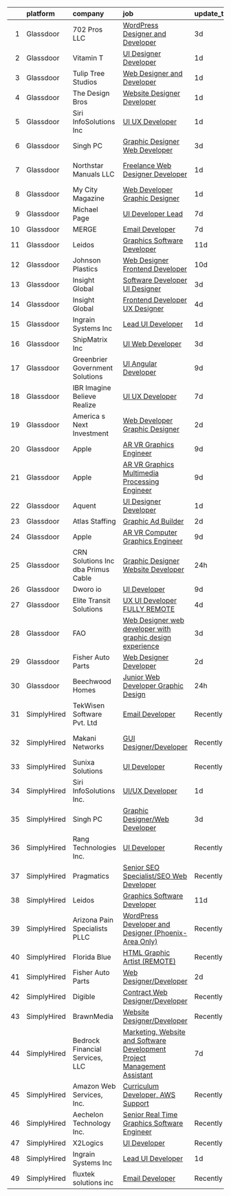 

|    | platform    | company                              | job                                                                                                                                                                                                                                                                                                                                                                                                                                                                                                                                                                                                                                                                                                                                                                                                                                                                                                                                                                                                                                                                                                                                                                                                                                                                                                                                                                                                     | update_time   | location           |
|---:|:------------|:-------------------------------------|:--------------------------------------------------------------------------------------------------------------------------------------------------------------------------------------------------------------------------------------------------------------------------------------------------------------------------------------------------------------------------------------------------------------------------------------------------------------------------------------------------------------------------------------------------------------------------------------------------------------------------------------------------------------------------------------------------------------------------------------------------------------------------------------------------------------------------------------------------------------------------------------------------------------------------------------------------------------------------------------------------------------------------------------------------------------------------------------------------------------------------------------------------------------------------------------------------------------------------------------------------------------------------------------------------------------------------------------------------------------------------------------------------------|:--------------|:-------------------|
|  1 | Glassdoor   | 702 Pros LLC                         | [WordPress Designer and Developer](https://www.glassdoor.com/partner/jobListing.htm?pos=123&ao=1136043&s=58&guid=0000018271ecb76cbf867fcb11577f90&src=GD_JOB_AD&t=SR&vt=w&ea=1&cs=1_5f734625&cb=1659768715431&jobListingId=1008047996653&jrtk=3-0-1g9oupdsk2jq4001-1g9oupdt7itn8800-8e7ac6818587d54b-)                                                                                                                                                                                                                                                                                                                                                                                                                                                                                                                                                                                                                                                                                                                                                                                                                                                                                                                                                                                                                                                                                                  | 3d            | Las Vegas, NV      |
|  2 | Glassdoor   | Vitamin T                            | [UI Designer   Developer](https://www.glassdoor.com/partner/jobListing.htm?pos=114&ao=1110586&s=58&guid=0000018271ecb76cbf867fcb11577f90&src=GD_JOB_AD&t=SR&vt=w&cs=1_3a0ec58f&cb=1659768715430&jobListingId=1008053886167&cpc=654405A9B1E0A9F5&jrtk=3-0-1g9oupdsk2jq4001-1g9oupdt7itn8800-6f6034691b5422f3--6NYlbfkN0DMrcEu7yrtATojKJA7cEzGQ3FdRGWLh0CZQInL4ECGI6k5tN82kdM0OKoro5eXmjovAfqE-qCFzorBk8MpdY72_0U5dfxVKxGhck5KRFN-xTbAscjui61db-fDE_8QO-m47Uwzd92MrNOCQvxBUcualtGhT067Qzu-g2luV1gB0s8L9E08eQysCz6G7zGZuL2gWZyd0fBuJFz87P_x-ThqDbagwnQoMlz_bxDtwoRdfvv4s6ccTU9ksoH7u1s8CzpN7J_MR2bfQ_6Kom5w0xPl0muEjfoAGn59L2CGfD_wlVF5IPuCdJG5uxpmxd3s_lilHXkIZJqIHXtPDEplcxXvH8SBBBHixft9B3EwBsGCajWZIDlq13pmOOAiGnp30qPU1l6jjEMIHF44g-Coz_OTkS7wuou3DhNdn3vcM-UyYi1VZsVMfTnUGU1WH3_LWyL28Fb6Yjp7_wbMP8bqKQVU)                                                                                                                                                                                                                                                                                                                                                                                                                                                                                                                                                                                           | 1d            | Remote             |
|  3 | Glassdoor   | Tulip Tree Studios                   | [Web Designer and Developer](https://www.glassdoor.com/partner/jobListing.htm?pos=109&ao=1110586&s=58&guid=0000018271ecb76cbf867fcb11577f90&src=GD_JOB_AD&t=SR&vt=w&ea=1&cs=1_8b89bd1b&cb=1659768715429&jobListingId=1008053123117&cpc=59DEFF8D475298C3&jrtk=3-0-1g9oupdsk2jq4001-1g9oupdt7itn8800-66a68536ebef2826--6NYlbfkN0COoXx2nxHvtA1izLE8Ox-kfM4KUiiZET2Bg0Ps5ZbvlsQIhhyaNVvcHwgVzbqD8LdjVOZjFQOYQN3zE4BXJAyIFSvndfwa_99TzOZtbWnRVvjwIuEO7m7j2Ulrp0DEABaF0CE12zPezSZ3wvzUOzl8sjC0bk7XygatiRKUvgwZlhxaXtHKjn52iIWp8dJvYrXbl79M_sGwajUmt5agL3Mwvz0ZmRpgiLbhQzIpewMdQYDRapWYKVbJ9HXH18Gs201lNFG8dHjSlj4mgarQlzNe68TUaTeOKkIhe4ub_iCe54dOdofu7BDFEPemOcI1FAsiNmVXB6s5-g8lN9jnmt270LibdqRTo3UEOnS8HM5OdE9gh4Z5j8D_APNlsk3gQvhVSpcQF5LhYdgSzHLMf7tqWHgJhAWpNOCrKf0HIxFSJxamTnWmpFBnjdlpIA6n49bOSbAD0DjGmmVv6ko2VtctCoLT0Fwx0O2thQK-JkjdLPNZ08qrDIs_CeEaf8bi8W4%3D)                                                                                                                                                                                                                                                                                                                                                                                                                                                                                                                                     | 1d            | Rochester, MN      |
|  4 | Glassdoor   | The Design Bros                      | [Website Designer Developer](https://www.glassdoor.com/partner/jobListing.htm?pos=124&ao=1136043&s=58&guid=0000018271ecb76cbf867fcb11577f90&src=GD_JOB_AD&t=SR&vt=w&ea=1&cs=1_3f072146&cb=1659768715431&jobListingId=1008053519666&jrtk=3-0-1g9oupdsk2jq4001-1g9oupdt7itn8800-7c56c23e97d33c83-)                                                                                                                                                                                                                                                                                                                                                                                                                                                                                                                                                                                                                                                                                                                                                                                                                                                                                                                                                                                                                                                                                                        | 1d            | Las Vegas, NV      |
|  5 | Glassdoor   | Siri InfoSolutions Inc               | [UI UX Developer](https://www.glassdoor.com/partner/jobListing.htm?pos=118&ao=1136043&s=58&guid=0000018271ecb76cbf867fcb11577f90&src=GD_JOB_AD&t=SR&vt=w&ea=1&cs=1_fe068fe0&cb=1659768715430&jobListingId=1008054070298&jrtk=3-0-1g9oupdsk2jq4001-1g9oupdt7itn8800-2cbb1ce67147f0f4-)                                                                                                                                                                                                                                                                                                                                                                                                                                                                                                                                                                                                                                                                                                                                                                                                                                                                                                                                                                                                                                                                                                                   | 1d            | Remote             |
|  6 | Glassdoor   | Singh PC                             | [Graphic Designer Web Developer](https://www.glassdoor.com/partner/jobListing.htm?pos=106&ao=1110586&s=58&guid=0000018271ecb76cbf867fcb11577f90&src=GD_JOB_AD&t=SR&vt=w&ea=1&cs=1_b8a764b8&cb=1659768715429&jobListingId=1008047935746&cpc=FD1C1DA32C38CFA7&jrtk=3-0-1g9oupdsk2jq4001-1g9oupdt7itn8800-5c368c8f1994bc4b--6NYlbfkN0DqKMLcAIUKHWfrqBJvvS4sZmLmWZERQ79hXB6mVECSt8bvKOSjQVRuQro0ibVYf6hhkuB1lcUTL95g7zFvLu-N4_KPCJ1y54_XUEepgGiRgHcYBT82qYwY_lTufcJG4q9oTFvb9UHTCXZaW_b3Lpwzp_uc6_Ffca__N0ILXJqFPIHyqhrd2ec-pCQ-EfM1C775JjEY-FAlvP5egcwiBLk4nhVxDP5McC8aJMipClTBEIHNw1v5sYF7Kkym71u_2X6sFSSS5pjzRk6Ia9XfffNGwsk7VsqpJnidF3ARur9e7vhc9J66zTqbRT295Z_e-m_UZCdDxdwVEZ9A1Cpg3UbgoKQEeNYVjdEh_RO6tN8mrM3nnCGduilHhVoui8QnDk3Rpno5W_oJfhduegDYZ7qB1hRrehlpd9KV8Atb1BIxUlBFn3gV9Qcy_4KYIKxSiY8KTqlW_4YeEaybghNOHqo_xrFnu9mN2ExJa7P5s4ofrWxa2sH1hlHn2JpZtOYSKTa3HHxtBjwvAQ%3D%3D)                                                                                                                                                                                                                                                                                                                                                                                                                                                                                                                   | 3d            | Remote             |
|  7 | Glassdoor   | Northstar Manuals  LLC               | [Freelance Web Designer Developer](https://www.glassdoor.com/partner/jobListing.htm?pos=129&ao=1136043&s=58&guid=0000018271ecb76cbf867fcb11577f90&src=GD_JOB_AD&t=SR&vt=w&ea=1&cs=1_6d7446c0&cb=1659768715431&jobListingId=1008053687388&jrtk=3-0-1g9oupdsk2jq4001-1g9oupdt7itn8800-8b4a9c59b254270b-)                                                                                                                                                                                                                                                                                                                                                                                                                                                                                                                                                                                                                                                                                                                                                                                                                                                                                                                                                                                                                                                                                                  | 1d            | Mount Clemens, MI  |
|  8 | Glassdoor   | My City Magazine                     | [Web Developer Graphic Designer](https://www.glassdoor.com/partner/jobListing.htm?pos=130&ao=1136043&s=58&guid=0000018271ecb76cbf867fcb11577f90&src=GD_JOB_AD&t=SR&vt=w&ea=1&cs=1_ffba0f7b&cb=1659768715431&jobListingId=1008053675521&jrtk=3-0-1g9oupdsk2jq4001-1g9oupdt7itn8800-68c3a09b56a1baf6-)                                                                                                                                                                                                                                                                                                                                                                                                                                                                                                                                                                                                                                                                                                                                                                                                                                                                                                                                                                                                                                                                                                    | 1d            | Flint, MI          |
|  9 | Glassdoor   | Michael Page                         | [UI Developer Lead](https://www.glassdoor.com/partner/jobListing.htm?pos=117&ao=1110586&s=58&guid=0000018271ecb76cbf867fcb11577f90&src=GD_JOB_AD&t=SR&vt=w&cs=1_10616eb7&cb=1659768715430&jobListingId=1008038839765&cpc=2CAED5C921A5F994&jrtk=3-0-1g9oupdsk2jq4001-1g9oupdt7itn8800-83b3db9005bb3094--6NYlbfkN0BR3ykMnr3Vw97HK5IC0i9Uo32NXohanwqRY-CI8z69bl4xOa6Yve6w6NlWd53uNOe_X9g6PuhaWtGLFGoFVBkuZ4ehnX6odG27hJkcit088kbzxyWIyw78bbr88xci5-LHT6Ono48WAcQxdBfG7G9SZWF_m95CW4JPVE8-dvtuuR4IjchiKhMOxbgbCcsLAHzEYR0Hl9jMiuShU9oW4Vx5pHjrsE-hXkkOeIPsKHmJ2PItMe-M-R4kyKQsT4kYqgJF-fy8IolorndwkOaa0JDR0xwzkBh7xj4tl7ZCjzDxYUal9z6aAF9DtIIVRgR2oK-Ms3uSvRveegiQ3epyAC_9CCpJapYl3wo9j5CwayBLSLrEGKi7NDfQtxhJoL-jxb088NjmnDo_kGpkM7sYIpYEgmx1_Z6r9EJWT0hXWVUGpZgcgyUBtzgva-UGTIMQJiQQMqs6J5RzO9pwDObyASG6DN2brz_eTzMgqrcwnNUzdUbhgDmgOas2hEjENGb8u6QWUmdwHg5ojJptEo7rdqgawd8cIZ6aaT0T7X0FUWSRcxy5trQrifVZ7UTxEwzrFN6jOnjH_8CjWcoQtloWGlVRgfOnhPM1XAlwyNINIL4P_SzOsF4jbnSxGMreTmudqYcbXfstWzyYKedrXaEi_g-ZsUhP6HZ8Z6F-QWQGqn59VjGsC1MnxTVw0ODKeuVhTbtfikZwvipKsIjicj1X0188oEPbAX1BPW4RgN9muysSlE23wSOTGE9Cac03euQdWDIlnaw-0_DnVSlQzk09hUaMypVEGueFA47s4ROsuNaCiyDuDF4LDHQyVFKe2HPFmvgU1VJVPujRvLIWCBAUKHx6lsz7nS5pq8A2R8ghywAGzu9ENty8zc9k84SyUzStjV2zFO4NLRxjlCq95G29g601lCFNmHh8ITapRNv_CHmwarW_I0T932YEV7DjrBOXDe6wet_NGoz6Cxjc9gQ1qkkxe_UiDfgEAyHXjVGyP5orvxcKxIg_mU4ZMMyZLaKsPx99pqGNKLBxLxVKzxfGUx9v) | 7d            | Queens Village, NY |
| 10 | Glassdoor   | MERGE                                | [Email Developer](https://www.glassdoor.com/partner/jobListing.htm?pos=125&ao=1136043&s=58&guid=0000018271ecb76cbf867fcb11577f90&src=GD_JOB_AD&t=SR&vt=w&cs=1_ed1e6d75&cb=1659768715431&jobListingId=1008038408281&jrtk=3-0-1g9oupdsk2jq4001-1g9oupdt7itn8800-026b1d5ccf828fde-)                                                                                                                                                                                                                                                                                                                                                                                                                                                                                                                                                                                                                                                                                                                                                                                                                                                                                                                                                                                                                                                                                                                        | 7d            | Denver, CO         |
| 11 | Glassdoor   | Leidos                               | [Graphics Software Developer](https://www.glassdoor.com/partner/jobListing.htm?pos=104&ao=1110586&s=58&guid=0000018271ecb76cbf867fcb11577f90&src=GD_JOB_AD&t=SR&vt=w&cs=1_04665504&cb=1659768715428&jobListingId=1008027833913&cpc=AF8BC9077DDDE68D&jrtk=3-0-1g9oupdsk2jq4001-1g9oupdt7itn8800-48feed5ef6027a99--6NYlbfkN0CZUO70VSdYKA8PR3jfrSh5ljhqJhfDt0PzQCMubt8cRihWbmqO_-Ccw6DGinMZCyK9iFGF2m3zQXYSVf3gj5u22JEE2fhBMmrn5Farml-K2TjGaiCGyM5ixBpuQ3sT9Ft9XVUQjS6XlIheo2Etwxsz0_Kx1THjwjCAp6ii9gKe-xCU09bSXHCEh_BMP8xtK_Ate78fdMUVfy_QShf3e7IM_Xb-O_lJjMTvviqP4pidbN5-nRwj0YREhuYKh9H7jlTUtPj1jynha_rSmEntg8FVyYouTTNHlQFtXTh17tgIDReSLM6xXLoJpeDBJ6N_tzY-Ec1-t3dX38mVF_4kScueFj5tZH-Yc-1tyAzUB8zioDyO6rmNcNfmZpDGtq7RjGEfShvCPSaOhxr7MgyTbJ-Vxukx6dKJmvH5sOwGrNCPbj2V3dVThZkQbspFfdaKC39POM63Q2RiTL33Y9nk9Bgnn0i-jT_YZqT2snzg5HOljtIpULTGyz6StjwPIpr0z865t0SLn2uwj1ja_jAxtVDzcOqCX81o6CUfkyEkjSO_o5Xk_X9pR6NriWCbNQlvo8o7qf44EC0A32vMhiEVYNROi1PAF03RXG_suzUZaYp92uamlQdViVUp)                                                                                                                                                                                                                                                                                                                                                                                                                       | 11d           | Bethesda, MD       |
| 12 | Glassdoor   | Johnson Plastics                     | [Web Designer   Frontend Developer](https://www.glassdoor.com/partner/jobListing.htm?pos=108&ao=1110586&s=58&guid=0000018271ecb76cbf867fcb11577f90&src=GD_JOB_AD&t=SR&vt=w&ea=1&cs=1_1d65a9d3&cb=1659768715429&jobListingId=1008030492458&cpc=C891152315FA1AD8&jrtk=3-0-1g9oupdsk2jq4001-1g9oupdt7itn8800-d4b47896c020c893--6NYlbfkN0BxpP53ILL8GulLJ_NWfVzecCnjI9RptcsvEJd8wgfIdMtV2GS7xic0cZ2nTUZAPD8w1mHN6tdDpx-44mQ4RIRj2iLumtTfzBNnoa0qH6_0knW7iD2_5hJ0PPfw16mFroKRkcyTiF8WimWEr-uUb9Cpbz5fhU_SMWHP_RIqYeK1JdvmwBsYXXxF0wx-OJ12DIxZ1n5z3hfbAQ5Sdk5PqdrjsR77X4OSxtSCuXDjnSFBGu8U0oolaDYIM-fZ7j_blWWMWxCthsEBBxfmnm43djTPNj8UN6pqGg6-svw3OoiPMYF6wjMiQdWZjm817zCkF8fd-VH-g7cE2Vhx1W1-34_nR8AkVkerUJ7IIhchCJgGYhZOBKrXS6EjGxeEoX0MZ2v3_cT7A0OQXJ0Bqd_YfLy8SAfUAm7TNLDTqOirUor-TAejnf_XT8emzviEVbZCKz7R3epy-pTzPJsX5yt6VXr0Nz8r9ULw3oe9Mia5r13oNUBAW_fbScA48gItWsZWL2HR8jgzKrMMjA%3D%3D)                                                                                                                                                                                                                                                                                                                                                                                                                                                                                                                | 10d           | Findlay, OH        |
| 13 | Glassdoor   | Insight Global                       | [Software Developer UI Designer](https://www.glassdoor.com/partner/jobListing.htm?pos=116&ao=1110586&s=58&guid=0000018271ecb76cbf867fcb11577f90&src=GD_JOB_AD&t=SR&vt=w&cs=1_45ddd500&cb=1659768715430&jobListingId=1008047780324&cpc=AC285F3A3ECA6BB0&jrtk=3-0-1g9oupdsk2jq4001-1g9oupdt7itn8800-27216c7dd062c484--6NYlbfkN0BKkHZu3wF05EeDimN_p6sYpKCMArvwa95YdH7UpkaBCqc7l59ErwqcS2nkFtdfSD5nAMLPzm7cwsL2njxnclDZA6Bh1ek1V6CqvYMUJ4PQyWKLhzDV7B9cNB5-f-r4JgwKezp-urAm3LQwEU6L28VInYf4oqqZPrisvBUmepecZYKbePdfGrhUHvmmoLyat2Tz21YOHV2398caggPhAxuoE0dxLr7tqM2tlWaY_lxBXfyyV_GEEdDzcgnS-JaQ9oZrZ2QSgO1ooHlzXydDRWRdbScaMkC__wOL7qzzyhva2hdps-O78v4Y43sv21x_L41Gvxs7XrNaETLM6-gWNwZ7mmlPGhAXc_428BYhErmJkygDyTPAEshPwfuTrYUxYWs97exUn5QXOXBy-_UV7raaZJlTCplXDH-s_DvTgn4oAisttYTUrM2DnEdKLJk0j4svTHRTEd2bzSIspPxF2ElX8cvQMLauPP08KUOWvOscog%3D%3D)                                                                                                                                                                                                                                                                                                                                                                                                                                                                                                                                                        | 3d            | Blue Bell, PA      |
| 14 | Glassdoor   | Insight Global                       | [Frontend Developer UX Designer](https://www.glassdoor.com/partner/jobListing.htm?pos=115&ao=1110586&s=58&guid=0000018271ecb76cbf867fcb11577f90&src=GD_JOB_AD&t=SR&vt=w&ea=1&cs=1_9adc22fb&cb=1659768715430&jobListingId=1008044834172&cpc=F41FEAB56D215062&jrtk=3-0-1g9oupdsk2jq4001-1g9oupdt7itn8800-caf1e31ca24fd80c--6NYlbfkN0BKkHZu3wF05EeDimN_p6sYpKCMArvwa95YdH7UpkaBCkTAlOdu2lVgZ5yts_CGftjA7V8usHoLKe6etciQs-kOFBx6to-vOscv_JlQN1XBEUO69CSI8otlYZ0EISoqTT21zdpfWzADrUUg5TqPX8DUNM9oLXPWW1sxCS57MgSCHqsXlHKUcvsMrQkNq7urZSTYjwUuFyI5krHEr9mKqLfyCWG3-wY06_n2vkEb3I-sKL9IIKCMPOhKaOkCKcGIljGoLHDKFoO7b_uGlYJhjUx42ibKAn04g3VhGJo28oIJyPiZNemKFaUtelW6nniDulakK7Ay_HR8TCkQvtKxmYHXe-y7IbKUMiOzBpIXSfdo5QqcvMBqh8a3SCMNPw3rEfKqfty7dEZmuUyyqp409IBD6C5q8d1P0SsBYraGsyVIq8pYuBPRS11H3XhI3x8VweHB5M8d_VAEw_GWSLxg92c5OSSHyyCtuRoh5QcF1F4lFi_kFkx0lPr_pr988oYeHwoOx8ggg8ZwCw%3D%3D)                                                                                                                                                                                                                                                                                                                                                                                                                                                                                                                   | 4d            | Laurel, MD         |
| 15 | Glassdoor   | Ingrain Systems Inc                  | [Lead UI Developer](https://www.glassdoor.com/partner/jobListing.htm?pos=122&ao=1136043&s=58&guid=0000018271ecb76cbf867fcb11577f90&src=GD_JOB_AD&t=SR&vt=w&ea=1&cs=1_5f29aa12&cb=1659768715430&jobListingId=1008053570477&jrtk=3-0-1g9oupdsk2jq4001-1g9oupdt7itn8800-3ef0d1e89dc9898d-)                                                                                                                                                                                                                                                                                                                                                                                                                                                                                                                                                                                                                                                                                                                                                                                                                                                                                                                                                                                                                                                                                                                 | 1d            | Remote             |
| 16 | Glassdoor   | ShipMatrix  Inc                      | [UI Web Developer](https://www.glassdoor.com/partner/jobListing.htm?pos=105&ao=1110586&s=58&guid=0000018271ecb76cbf867fcb11577f90&src=GD_JOB_AD&t=SR&vt=w&ea=1&cs=1_05667899&cb=1659768715428&jobListingId=1008047814460&cpc=9C4F014304452074&jrtk=3-0-1g9oupdsk2jq4001-1g9oupdt7itn8800-17e876fe52670bac--6NYlbfkN0DfhRLDY5E7BVY3xhBTAobuSaZ3WR2SqAJ-w4NHeQGDZ7IzEziFaDSEwVwl95E9xzUvGbV7ie5qIEBaqTyvpFn4I8Etiks4YV0ymS4rHlPJ0UBbsIlhTfhSn4CW45ROHySGFgc-BgDR_utRStxZd9TXVXyB1YcJA6V-7N0rU1HnzkFCJ7KaPsJc6f27A9eA6pXRcfgGRoGdacb3h2_mBFf5OOu4Qr8GqgF-ZxmZCk-Edf2vi0loVIrrpRZfqY7CFGOhF0vrdFugHaKpOOHQQiKRIBitWvoHoTjUoGWb3d7uKkBG0w0LroHiXHFNNu5Exrb9dX6fcYgVF65VteddIkt-tXjumNBAGmCTD5iACleop0ptPuyb4pBjViGSLT3zt0DV1FQYHZowu91RvhvaT7yfCkCHPuGI6ktSxFYzC-jseVGYDEmuRfiIaek-8l4chmkLhNGsKMIHqcLy1cHt0nhBy4zgH2uzc0KwS1hQO_ZsspPVo27CxA7IG0CiYdvFRPw%3D)                                                                                                                                                                                                                                                                                                                                                                                                                                                                                                                                               | 3d            | Warrendale, PA     |
| 17 | Glassdoor   | Greenbrier Government Solutions      | [UI Angular Developer](https://www.glassdoor.com/partner/jobListing.htm?pos=119&ao=1136043&s=58&guid=0000018271ecb76cbf867fcb11577f90&src=GD_JOB_AD&t=SR&vt=w&ea=1&cs=1_1240f4ad&cb=1659768715430&jobListingId=1008033951209&jrtk=3-0-1g9oupdsk2jq4001-1g9oupdt7itn8800-2ae456b0b18a7eaf-)                                                                                                                                                                                                                                                                                                                                                                                                                                                                                                                                                                                                                                                                                                                                                                                                                                                                                                                                                                                                                                                                                                              | 9d            | Remote             |
| 18 | Glassdoor   | IBR  Imagine Believe Realize         | [UI UX Developer](https://www.glassdoor.com/partner/jobListing.htm?pos=128&ao=1136043&s=58&guid=0000018271ecb76cbf867fcb11577f90&src=GD_JOB_AD&t=SR&vt=w&ea=1&cs=1_9c01519a&cb=1659768715431&jobListingId=1008037790569&jrtk=3-0-1g9oupdsk2jq4001-1g9oupdt7itn8800-1b12c066bd224063-)                                                                                                                                                                                                                                                                                                                                                                                                                                                                                                                                                                                                                                                                                                                                                                                                                                                                                                                                                                                                                                                                                                                   | 7d            | Remote             |
| 19 | Glassdoor   | America s Next Investment            | [Web Developer Graphic Designer](https://www.glassdoor.com/partner/jobListing.htm?pos=126&ao=1136043&s=58&guid=0000018271ecb76cbf867fcb11577f90&src=GD_JOB_AD&t=SR&vt=w&ea=1&cs=1_846ae9fd&cb=1659768715431&jobListingId=1008050659474&jrtk=3-0-1g9oupdsk2jq4001-1g9oupdt7itn8800-e645555e9b4527f3-)                                                                                                                                                                                                                                                                                                                                                                                                                                                                                                                                                                                                                                                                                                                                                                                                                                                                                                                                                                                                                                                                                                    | 2d            | Woodland Hills, CA |
| 20 | Glassdoor   | Apple                                | [AR VR Graphics Engineer](https://www.glassdoor.com/partner/jobListing.htm?pos=110&ao=1110586&s=58&guid=0000018271ecb76cbf867fcb11577f90&src=GD_JOB_AD&t=SR&vt=w&cs=1_aec76bd6&cb=1659768715429&jobListingId=1008034378578&cpc=AC285F3A3ECA6BB0&jrtk=3-0-1g9oupdsk2jq4001-1g9oupdt7itn8800-88ce4c050c150791--6NYlbfkN0BvKrLyj5gPmtZO9T8euul8TCxuuKNOtzRJOomxnwSEodTz2Bc-sPZlt2Zgji_QUXFh8lrwF8Js11_b_c3u1nBnbm4GyimSyroY8b_UYPRQNoNDU6VC1LASrpVVDyJsVQRv6auF2JwY6YJqsQ_qZVlN9z9kJDOYEo98kOOIK-37aKkKtEFqH4BshujrPl10vsV10SeJHEXOJ8rvjgR72ereN-o8IJr1AjbVjV6bPj0npplHceVmZIWZ46CSqUWZsXvVIN2O7iPKiZlNK5LNmo3u86zDjrIsy85hIx3-A1Fb3xX4Lqgp-CrKI5oE9K1BGOupBrHPS2c7xQbpbAMFv0plbUZf5GufJWzq-ruNR5QibCTa4Gu9yQ4urmDcS2Iknh2OeGI_B_GdtJO89FrPoxzqw46OdijUOH1EIPBT8_aOn3wQIKqllKnZ0yRmkWf_RJ7XBSIxU3y5JIuPXCzKABAkoCuL86ufB8Hb_8jNLRv8DZX2C69boC89ILHUKDJAvB2_uo1JNqmHs912MT6LdPjO8nFSb6NPxMA8VzhPSwZkj53bdHEXN757RvRJ7TsBhc3Tu2aIbeU_938KegFVQhUmfGk3cV6qmOTCCfuEMlhgOQu__ajEdUTz3IUZtMSedQ20aejhmp2zoICJeyoibC4aeYEhBtQCVUX33nsIE1ut_XVu8SKg2Tp2nFcPQO5suA4QKvojRoWRYE3hZ5daAoB13rT6-7PxVWjZ3Jk-8RdjCdkl_K72NlfpZKTXdi55a9S0EGa9BSZM9U1eT9wqqjAIHH4gWRZSEs0U8vXETDle189pPE0Q_wJcT6BC_4XjkCjJC4LfAbHcnPzhwJPYhAmBM04XbkK4bqlqv_9dF3DHvUsoeHQBx-m43R843gXsoRMq3o6nBATHCDBxzK3RhUJYspIM2VCUTFpaWvfH4zUSuqP0y_90_dCCoxi1Vbok1zJEyS7MBft0uA%3D%3D)                                                               | 9d            | Cupertino, CA      |
| 21 | Glassdoor   | Apple                                | [AR VR Graphics Multimedia Processing Engineer](https://www.glassdoor.com/partner/jobListing.htm?pos=111&ao=1110586&s=58&guid=0000018271ecb76cbf867fcb11577f90&src=GD_JOB_AD&t=SR&vt=w&cs=1_60c9bfaa&cb=1659768715429&jobListingId=1008032497110&cpc=451933188B21919D&jrtk=3-0-1g9oupdsk2jq4001-1g9oupdt7itn8800-c014a12952b24f75--6NYlbfkN0BvKrLyj5gPmtZO9T8euul8TCxuuKNOtzRJOomxnwSEodTz2Bc-sPZlADHp0xxmf8UDg7Wsy5zwi6IKZ49qjVcmzwfkwEGZdkTC0p5Zel-KIQw_vw_g0O2Cx7bahzzv6uRweq12Tye9PKkwe8Cs74iAPab-k3Uvr96HzxdaJnKN1sLAVNg5eB5iYdLgd7eee8TOg6idTrufC51APR2taSKLuKX0k1rFJ7YLS5QFcKnENKwTN_ETFKcDezKmJb0KqNP7A9hf2fv_vsJHFmuhp_W_CP57C_sDJtMEEp04ZeAq_yrQCDHmPl4hXHkv5C6UgCbtqzSgHF9QL4E1Ab9z7VTpwUx9pfSi-s3zfQEuEsQplapz5cYummKZoA9r-nRmMjf-zhInUH0aVdEOvca5U15ytHiLZzXFrqaoXS2G6yn4Mi8hXMDpOXtgK7w_vE9qkEpRj6Ry1H0Ug0B_3-rBBhdCNuAHsk3RI0StqSzyT21hUzd_2FFVlim9MtPWD-SCZ5Jvx0zdJUErpXnr48dzfOaHFCqo6qXlDPaAA3kVkW_3DvSZ739VSUhxqFJ6nMpLhGj-80qrmbQvDhs971DbAV86YQHxSn3PBQqokUbk98ao5Fn_EVZOGWVPCM2n1U9BijL_7oIkfnJd06mezyEa8suvJcP2zPFz5eV0IEVb0PcSAD1srwsT91Ee_DGtynEa8dX26l-8mYOJ7B4pmeIBq65howBdDcf7bvlamueBTW6zqAzoI5H5mhH3H4xAgJNOvQznfZst8TIu3xMWkIAlC5zKfG3BcRtIPvuHudbYWqbu6Ls2COKTg3K4dGahCYtCxQ-anowm-yDdJQnplZpJf-1CufUL-vH3Zkx-inWJMLXKml734z8VNwWv8m3uxAo8FEpECHLenkH3UEGhvEN0UqoI-qkeKRzbaDtM5swtX73vmQVuGd4dJsAajegfqvFEaj6GVxav9LY_hgHbo-gCHCipMZWk5E1KoQk%3D)                       | 9d            | Austin, TX         |
| 22 | Glassdoor   | Aquent                               | [UI Designer   Developer](https://www.glassdoor.com/partner/jobListing.htm?pos=112&ao=1110586&s=58&guid=0000018271ecb76cbf867fcb11577f90&src=GD_JOB_AD&t=SR&vt=w&cs=1_bbeaba5f&cb=1659768715429&jobListingId=1008054069860&cpc=451933188B21919D&jrtk=3-0-1g9oupdsk2jq4001-1g9oupdt7itn8800-092543b2b5b1ac44--6NYlbfkN0DMrcEu7yrtATojKJA7cEzGQ3FdRGWLh0CZQInL4ECGI9gD0Wolx9R2EDT7B77c2cQfEUz2kNTIOVwD5BKqIMoWk98RNF1Ad7spk8Iaq3QvRUwRObhwp_8VU1zaju42mJeg42eYRSl8E_AZ8ZyjsLMKuN4a1m7Gpx48C9VFRnAlEaNRgpRTAQA0yJGEKQlKlFBqFH4-yNqOQuVoIaTPTmefEPqBDmkV9gT5o4PzjLmKR_K_e8cFLyu7enkZG0-tWADy0_QNLM9BXtNBbsi7uvq8xSJwatgrNIpBg8wG2qJA6npRkN-FPqoahSVdTLIb9MDlNzfP3PSCMmNcybWdAVgYIGscz4Gw0Xzjy_9mmC4kLTrPlOKr3_XYjYDN5iRcDLBRAV1aqtbkyVZ_dNaKtX3wuQvvFiHwaifLbh97MEARhP2UTMstCd5ODKwMX_4qJM3LSSrf_52l2FH_Lf9J9EO0)                                                                                                                                                                                                                                                                                                                                                                                                                                                                                                                                                                                           | 1d            | Remote             |
| 23 | Glassdoor   | Atlas Staffing                       | [Graphic Ad Builder](https://www.glassdoor.com/partner/jobListing.htm?pos=103&ao=1110586&s=58&guid=0000018271ecb76cbf867fcb11577f90&src=GD_JOB_AD&t=SR&vt=w&ea=1&cs=1_9f3a094d&cb=1659768715428&jobListingId=1008050467327&cpc=EE119509A2DB00C7&jrtk=3-0-1g9oupdsk2jq4001-1g9oupdt7itn8800-c18d8d9287051662--6NYlbfkN0CeLFAsULLhH0_ina76aVyMvKfUXDe-XGjHzwH1tIT6X9vXuPQV95L5oS-GN_E2U7aQ0eN1B_5VNwTaV4j8QrAFym3kzhgpPrr7IjgLfE665iZ1LF5wkKDf0ktQC8esk8YmzfQW2BvkYkGTUIIJ3tNF4NOeSOnSISg74Dz9xvi_f0Pif1tvO3Q1hbhA43rv0WLE7A94g5UKAJNymfbu4MR2n0rMzr89uYGPmkbVrNspW_JeF_YnYmCpuWJyWFb2CtDykeYTgknyckD_iOoswgEOCPuDImyyUrqz3gZBOleiA_qg9qMxtRV4jU0ImuKqNiZlLI_IoGoSdUTkkHxTY5uBAFlfbTzK6m09CQtM_KsoJaWMZmEGwbwbs-nPByxTMD1z1xtiW0kpe0NESbd2s2ozxL9XsclFqe66olckat3ZIM1JYeLxLtDgqzmg8VHLyygCnaJyJ1su4nVKe7Crot1PfSK96q9lhI-1Xr4wDVtPHdEXCYWsyskTSiuDLq8sbWiYHjujqkEQcLwCtOQji0b2)                                                                                                                                                                                                                                                                                                                                                                                                                                                                                                                           | 2d            | Boise, ID          |
| 24 | Glassdoor   | Apple                                | [AR VR Computer Graphics Engineer](https://www.glassdoor.com/partner/jobListing.htm?pos=113&ao=1110586&s=58&guid=0000018271ecb76cbf867fcb11577f90&src=GD_JOB_AD&t=SR&vt=w&cs=1_c9704603&cb=1659768715430&jobListingId=1008032497137&cpc=AC285F3A3ECA6BB0&jrtk=3-0-1g9oupdsk2jq4001-1g9oupdt7itn8800-4da235a348944492--6NYlbfkN0BvKrLyj5gPmtZO9T8euul8TCxuuKNOtzRJOomxnwSEodTz2Bc-sPZlt2Zgji_QUXFB8wZcrWih4JXwcPaI3V63apNz61GdCCelcwymg2B2WhSzBlkSbJneaa2a2Gv3BYnk-cz4jV04-y_0yMa6BCpqvWhPgZ_SXIeCk-PFrqtYsVMRTNHkZKqChdajko0CWnPVIw4nsldbH67grRBk73p4RVjcZgJ2ro429CgCAJjn5vMky4Zqgr6hIScEE91XyCSU8ncxUu-mGwVVAMdV9XKuYD_Xl_lecfAR7Itb-MArecq763dj_1GfPOqCAWKtKr4XQe61VGc7e5YPK6arWpk1jT4ad7FBequ9gSTPSNz0MZwdW8hskuRO1qfV6tduUXzWlN8Nb8ZvyiklKEMU0k3cnXGcVUk2V2y0IWLTDvsllm2869t4Mxhk3UkffwN5b1_dIo6N2JRLfFy56BC7SWAo9X6DelmTvDByck_lNxrwplTKcy6EYpPLTZJJv54TlzrinaMueCQq2g4-MRuo5ILfSTfTQzhvylfUmRkJs08NRbdAb4aMQgPmGbc54TiAKBl4whJ2dg7rX9VbFf_xP3Yz4Bsp5vhOqAcJAD1DtaTHdaVVzbHXZ9evBqpJ6mMBmofzORyZJj_phgBicNE4w-J0i2Xb5k-b8YvRa2ZchcUFAAj26DqftFdh_NRTur6dH263rO6keu64mtvoWT5lO2MbG6DQ8Qs1KHYfUf1pJUQVkOuwGbJwWX27G7UYnPAoDCxvkdQZx-sUJTcZpV4RMv9lHJ2z8oQ2aqp1-HqppOOd18P0-mIrDyziEpEZYdH3hC8ZIAli_8vfSRpEMxNSOTYnfzmmbo_UEkTDW_uQM_l3HXZW3XAM_g10kinf_uPUf3JRi1DNWXApY0umhjn1FuWwwyaRZ307MoBPCe_bzmFWvqHxn12BSs7D4PpCYgHUL5xjmjonDwO3da_hWTfhxwyW)                                                  | 9d            | Cupertino, CA      |
| 25 | Glassdoor   | CRN Solutions Inc   dba Primus Cable | [Graphic Designer   Website Developer](https://www.glassdoor.com/partner/jobListing.htm?pos=102&ao=1110586&s=58&guid=0000018271ecb76cbf867fcb11577f90&src=GD_JOB_AD&t=SR&vt=w&ea=1&cs=1_d38893ae&cb=1659768715428&jobListingId=1008056080475&cpc=18C9CE28155C17C5&jrtk=3-0-1g9oupdsk2jq4001-1g9oupdt7itn8800-973e989f4417f753--6NYlbfkN0D5TrYptuxfAGGY-xyw_cZcYoKArTSbIFk24Z4F8mcy7RpumEUPQ98v5su64To6qgV5eDU1_1WPD5bBATlsZVrDRiIGNWZcwHNqZ7vumuuoGUezQTzJp-nE2ur4DoNDQ_ICv5-FXY1CP1JdBLpJkVkiy-3S_vSR4w4vjAcdJaK3rzxfRrLG5ZHqG6T8kdIsdm_-evlR78HUpAVyx_1CTGOS9vW4HqZA-rj825xfLoD_OQ1rYjJNRNUZOh4umSvhZ2e5pp1mvCxwaliQv-cfQHcjZVMuZjqd3CG_0Ijnvo0mjOVGRQXDTK-8dyuGVV-w__Pz0tJvDNpC7Cy2L0aoiNxnfwyeMurdyvm_3_q3GrwzJDaRBGAse1vcvTpiGN7kVwr_p9JMZDWx3qghYW1bdwn3pI1wmjoRD1GCnqaLydDLZMhaA0dilLbXDYpuowrLY7_EMnKLqD8ktm8qe4PGFrBhVWeyt4IaTrUTxTyieZVldXGqrngjHpzJ8kINKeGOPJgIZGjDGjYz0A%3D%3D)                                                                                                                                                                                                                                                                                                                                                                                                                                                                                                             | 24h           | Lake Elsinore, CA  |
| 26 | Glassdoor   | Dworo io                             | [UI Developer](https://www.glassdoor.com/partner/jobListing.htm?pos=120&ao=1136043&s=58&guid=0000018271ecb76cbf867fcb11577f90&src=GD_JOB_AD&t=SR&vt=w&ea=1&cs=1_bec6896b&cb=1659768715430&jobListingId=1008033406675&jrtk=3-0-1g9oupdsk2jq4001-1g9oupdt7itn8800-fdf1f56db9e26b3e-)                                                                                                                                                                                                                                                                                                                                                                                                                                                                                                                                                                                                                                                                                                                                                                                                                                                                                                                                                                                                                                                                                                                      | 9d            | Chicago, IL        |
| 27 | Glassdoor   | Elite Transit Solutions              | [UX UI Developer FULLY REMOTE](https://www.glassdoor.com/partner/jobListing.htm?pos=127&ao=1136043&s=58&guid=0000018271ecb76cbf867fcb11577f90&src=GD_JOB_AD&t=SR&vt=w&ea=1&cs=1_e1e9c314&cb=1659768715431&jobListingId=1008045901052&jrtk=3-0-1g9oupdsk2jq4001-1g9oupdt7itn8800-22d8e6bd27c1c54b-)                                                                                                                                                                                                                                                                                                                                                                                                                                                                                                                                                                                                                                                                                                                                                                                                                                                                                                                                                                                                                                                                                                      | 4d            | Pittsburgh, PA     |
| 28 | Glassdoor   | FAO                                  | [Web Designer  web developer with graphic design experience ](https://www.glassdoor.com/partner/jobListing.htm?pos=121&ao=1136043&s=58&guid=0000018271ecb76cbf867fcb11577f90&src=GD_JOB_AD&t=SR&vt=w&cs=1_966494df&cb=1659768715430&jobListingId=1008047923741&jrtk=3-0-1g9oupdsk2jq4001-1g9oupdt7itn8800-86a03830ed820044-)                                                                                                                                                                                                                                                                                                                                                                                                                                                                                                                                                                                                                                                                                                                                                                                                                                                                                                                                                                                                                                                                            | 3d            | Remote             |
| 29 | Glassdoor   | Fisher Auto Parts                    | [Web Designer Developer](https://www.glassdoor.com/partner/jobListing.htm?pos=101&ao=1110586&s=58&guid=0000018271ecb76cbf867fcb11577f90&src=GD_JOB_AD&t=SR&vt=w&ea=1&cs=1_6d26d78f&cb=1659768715427&jobListingId=1008049980771&cpc=968C91D10CA48408&jrtk=3-0-1g9oupdsk2jq4001-1g9oupdt7itn8800-72e4c7244d33f192--6NYlbfkN0Ci1lZOkl7EPq1Tb9zx0TJtXKBHyuTkDgU0qmEursmk-wy6jDEKq5D_vKotDGaed2QlfOqkVYAWx6hcnxi-4JOxx5HG1Z-wFifsTVs63qx2r--kKmchPM2AXhBBngzdw7Ex_D7CtZL4MV4vfjyI2BHpvGCE-M1clj1qjIt70bg6qvUUXiRYWdSnNvdWxdtMgUa7f6edlS7yGabHvbL2N0y7o6QyniPGU-Jp3GwnHIzxELfXAZCaU1-9ITcVkag-JlgX8kJlZprMLdF6kr68mf67iLUYop3GTsO-OyvfIXwzZQS7gz2DvXE38dvRdLLw1leZALEg0-UROtNBMN5f9ZgBYPDkEBpBjLqlsTGCEZgPH2jgwaFAb6bg0xgwDMw8Owrqf0LAA8urxX1EIiDmX50e7VYAmCXraIt6fPpUWJu9IyhSy6MvsEVRnvRmmDjXipouLCeb2b7CEbQUjYThbRGf92eGysY4sS-Kqt2U_xTX5U7II9psyV1GEcmk9db5q-RLmkzxNOA5zg%3D%3D)                                                                                                                                                                                                                                                                                                                                                                                                                                                                                                                           | 2d            | Staunton, VA       |
| 30 | Glassdoor   | Beechwood Homes                      | [Junior Web Developer Graphic Design](https://www.glassdoor.com/partner/jobListing.htm?pos=107&ao=1110586&s=58&guid=0000018271ecb76cbf867fcb11577f90&src=GD_JOB_AD&t=SR&vt=w&ea=1&cs=1_6e800624&cb=1659768715429&jobListingId=1008056087959&cpc=D69957E0862862E0&jrtk=3-0-1g9oupdsk2jq4001-1g9oupdt7itn8800-1f918ef7c9cb8131--6NYlbfkN0AS57DkDylVShPhgOjpRgGCZifuE7BsZsr_ouSWgREGsYU9J9ba3OoAo_B_2-4yRLo4vAb8ezj1shnle-kHycIPxOII6DUnd0StxQij1vs4cR2okCAu5aLXKZMpfDO5MQqmB1JX49zWCk6xpxWliG_cf774Gt1I8tuTX0PnS7RgYBjD7j9gFQ17A2kHWJya25wEl-SUqVwDTzgHq9XEa1inXdzzqpm5Aa6wuXFiLITHDXJIz-YGVqfRn4iRpQVn5T-S5pQpsXXSf4RkyMs7kcTwOpiz69l1pf8aoGSHW7LP4xZ-FnKo-n1ECFAL5aUq3wz79y1qzkTGRU6heS1CggsMHiPgCvtNLrp4Z648s5UKe55NoRf6mzH7lpo3BezkLg3TStAWNX_94BEuz8GX3uJqEjT1cWw7hMrpHrYBmGO2dy_RxAoHsGyQYMwuXdAHk5ME7JCeh_-4D-rCWdV__kTvZQU-dNUwV83qsv0PXz4Uwou1VkpaDGvBEd9mQLEX0ZLiaWS3ped6Cw%3D%3D)                                                                                                                                                                                                                                                                                                                                                                                                                                                                                                              | 24h           | Jericho, NY        |
| 31 | SimplyHired | TekWisen Software Pvt. Ltd           | [Email Developer](https://www.simplyhired.com/job/KNik_Rl2VPF6raHUPs5qew0CxqsD5jC4qHRQewT8crj_f8vqZQiHsA?q=graphic+developer)                                                                                                                                                                                                                                                                                                                                                                                                                                                                                                                                                                                                                                                                                                                                                                                                                                                                                                                                                                                                                                                                                                                                                                                                                                                                           | Recently      | Remote             |
| 32 | SimplyHired | Makani Networks                      | [GUI Designer/Developer](https://www.simplyhired.com/job/vqCwz-7L1WiyQ3Q99E-Qq9M4YBsfkUyBVLQJ_Zdxo65ltF5kn2xkkQ?q=graphic+developer)                                                                                                                                                                                                                                                                                                                                                                                                                                                                                                                                                                                                                                                                                                                                                                                                                                                                                                                                                                                                                                                                                                                                                                                                                                                                    | Recently      | San Francisco, CA  |
| 33 | SimplyHired | Sunixa Solutions                     | [UI Developer](https://www.simplyhired.com/job/AQDPNS8u-h6EOUds8cHLehIqZCVpwNipr_yQMf5KeqVAoVudYx6_8g?q=graphic+developer)                                                                                                                                                                                                                                                                                                                                                                                                                                                                                                                                                                                                                                                                                                                                                                                                                                                                                                                                                                                                                                                                                                                                                                                                                                                                              | Recently      | Remote             |
| 34 | SimplyHired | Siri InfoSolutions Inc.              | [UI/UX Developer](https://www.simplyhired.com/job/t4zusilGYHJe1oSdhBqHSUuqvqnXBC7aR9Fr1XC6hlocXssPlb27Og?q=graphic+developer)                                                                                                                                                                                                                                                                                                                                                                                                                                                                                                                                                                                                                                                                                                                                                                                                                                                                                                                                                                                                                                                                                                                                                                                                                                                                           | 1d            | Remote             |
| 35 | SimplyHired | Singh PC                             | [Graphic Designer/Web Developer](https://www.simplyhired.com/job/VrfLs9LJCEhU1rKss2wtstcenI4xJmGjeLlovG4WzRZzf0yYm5C8eA?q=graphic+developer)                                                                                                                                                                                                                                                                                                                                                                                                                                                                                                                                                                                                                                                                                                                                                                                                                                                                                                                                                                                                                                                                                                                                                                                                                                                            | 3d            | Remote             |
| 36 | SimplyHired | Rang Technologies Inc.               | [UI Developer](https://www.simplyhired.com/job/9DKokANrLL5Qqrwkwyv-enbZt3blfvcF2iQcw7yHcoxPZHNj8rNLsw?q=graphic+developer)                                                                                                                                                                                                                                                                                                                                                                                                                                                                                                                                                                                                                                                                                                                                                                                                                                                                                                                                                                                                                                                                                                                                                                                                                                                                              | Recently      | Remote             |
| 37 | SimplyHired | Pragmatics                           | [Senior SEO Specialist/SEO Web Developer](https://www.simplyhired.com/job/YThmy1pqQZWCN6NpVm6jm_YsyMddiBHbrB2fuFAy04LBN_GxOXbL2A?q=graphic+developer)                                                                                                                                                                                                                                                                                                                                                                                                                                                                                                                                                                                                                                                                                                                                                                                                                                                                                                                                                                                                                                                                                                                                                                                                                                                   | Recently      | Washington, DC     |
| 38 | SimplyHired | Leidos                               | [Graphics Software Developer](https://www.simplyhired.com/job/XiLQtIp9VqoMSzhsEl5m3A1RmK2utfRhHaVuMC6WZCyO9HyOYaERyg?q=graphic+developer)                                                                                                                                                                                                                                                                                                                                                                                                                                                                                                                                                                                                                                                                                                                                                                                                                                                                                                                                                                                                                                                                                                                                                                                                                                                               | 11d           | Bethesda, MD       |
| 39 | SimplyHired | Arizona Pain Specialists PLLC        | [WordPress Developer and Designer (Phoenix-Area Only)](https://www.simplyhired.com/job/9SKpe6BX8dx1jovCO5z1JPv5vMdjPHyyFefHhDoNWqYaZ9SCtcqOHQ?q=graphic+developer)                                                                                                                                                                                                                                                                                                                                                                                                                                                                                                                                                                                                                                                                                                                                                                                                                                                                                                                                                                                                                                                                                                                                                                                                                                      | Recently      | Scottsdale, AZ     |
| 40 | SimplyHired | Florida Blue                         | [HTML Graphic Artist (REMOTE)](https://www.simplyhired.com/job/pmMgQEmguB_t2sxowKqVR0pBquvGn8m7qjH3dQeSzhozPnY4Ri99FQ?q=graphic+developer)                                                                                                                                                                                                                                                                                                                                                                                                                                                                                                                                                                                                                                                                                                                                                                                                                                                                                                                                                                                                                                                                                                                                                                                                                                                              | Recently      | United States      |
| 41 | SimplyHired | Fisher Auto Parts                    | [Web Designer/Developer](https://www.simplyhired.com/job/s2FdPt99ObKq09ozPYGHkKCyFx4zjcAbRa8393qH4qRUIFyXZ3Vo5g?q=graphic+developer)                                                                                                                                                                                                                                                                                                                                                                                                                                                                                                                                                                                                                                                                                                                                                                                                                                                                                                                                                                                                                                                                                                                                                                                                                                                                    | 2d            | Staunton, VA       |
| 42 | SimplyHired | Digible                              | [Contract Web Designer/Developer](https://www.simplyhired.com/job/bF2py9lR9BMv4iCJJie43-o65ySHBXHD_ACOkiM693NYK11tVr5apA?q=graphic+developer)                                                                                                                                                                                                                                                                                                                                                                                                                                                                                                                                                                                                                                                                                                                                                                                                                                                                                                                                                                                                                                                                                                                                                                                                                                                           | Recently      | Denver, CO         |
| 43 | SimplyHired | BrawnMedia                           | [Website Designer/Developer](https://www.simplyhired.com/job/78BxKl1R6BpfuVu8Kpk-1cxMOjiHDgxQMPxrbQ5J7eWU9PbYxXCHNA?q=graphic+developer)                                                                                                                                                                                                                                                                                                                                                                                                                                                                                                                                                                                                                                                                                                                                                                                                                                                                                                                                                                                                                                                                                                                                                                                                                                                                | Recently      | Albany, NY         |
| 44 | SimplyHired | Bedrock Financial Services, LLC      | [Marketing, Website and Software Development Project Management Assistant](https://www.simplyhired.com/job/hHuvcJh73T8QTF6OFD7tFoGM7rdrPA0nI7VPtI1mCH_yPpCAtBcIAw?q=graphic+developer)                                                                                                                                                                                                                                                                                                                                                                                                                                                                                                                                                                                                                                                                                                                                                                                                                                                                                                                                                                                                                                                                                                                                                                                                                  | 7d            | Scottsdale, AZ     |
| 45 | SimplyHired | Amazon Web Services, Inc.            | [Curriculum Developer, AWS Support](https://www.simplyhired.com/job/HK8u_W1s0Qj0XDr9nNnkhPX9sMTG6alrgg3-o7yRflu5mLBMl-pugg?q=graphic+developer)                                                                                                                                                                                                                                                                                                                                                                                                                                                                                                                                                                                                                                                                                                                                                                                                                                                                                                                                                                                                                                                                                                                                                                                                                                                         | Recently      | Remote             |
| 46 | SimplyHired | Aechelon Technology Inc.             | [Senior Real Time Graphics Software Engineer](https://www.simplyhired.com/job/rcdIZu0u86YflWDJtkQswNVvTN3B-3L7qF5--HTYfTqZ6vl6sJ-lpA?q=graphic+developer)                                                                                                                                                                                                                                                                                                                                                                                                                                                                                                                                                                                                                                                                                                                                                                                                                                                                                                                                                                                                                                                                                                                                                                                                                                               | Recently      | Overland Park, KS  |
| 47 | SimplyHired | X2Logics                             | [UI Developer](https://www.simplyhired.com/job/K7e7k8DCr3xU0Za6gglqUSb8upBvvxxXPj9or0Do1zCdHLu7dosWWA?q=graphic+developer)                                                                                                                                                                                                                                                                                                                                                                                                                                                                                                                                                                                                                                                                                                                                                                                                                                                                                                                                                                                                                                                                                                                                                                                                                                                                              | Recently      | Remote             |
| 48 | SimplyHired | Ingrain Systems Inc                  | [Lead UI Developer](https://www.simplyhired.com/job/CV0ilpdAdZEd-PQDeNbe2CXAtQTWJ-AqcOHiIf44WdUBoe5WK5-P6A?q=graphic+developer)                                                                                                                                                                                                                                                                                                                                                                                                                                                                                                                                                                                                                                                                                                                                                                                                                                                                                                                                                                                                                                                                                                                                                                                                                                                                         | 1d            | Remote             |
| 49 | SimplyHired | fluxtek solutions inc                | [Email Developer](https://www.simplyhired.com/job/pkfcnbb5TqVGu5LukxKdYgvCDq7FFHHjwMQ_T1ZF3z6z2Fa53GQhZw?q=graphic+developer)                                                                                                                                                                                                                                                                                                                                                                                                                                                                                                                                                                                                                                                                                                                                                                                                                                                                                                                                                                                                                                                                                                                                                                                                                                                                           | Recently      | Remote             |